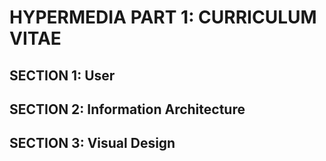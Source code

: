 # HYPERMEDIA PART 1: CURRICULUM VITAE

## SECTION 1: User


## SECTION 2: Information Architecture


## SECTION 3: Visual Design
